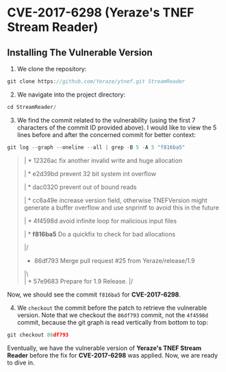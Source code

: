 # CVE-2017-6298 (Yeraze's TNEF Stream Reader)

## Installing The Vulnerable Version

1. We clone the repository:

```C
git clone https://github.com/Yeraze/ytnef.git StreamReader
```

2. We navigate into the project directory:

```C
cd StreamReader/
```

3. We find the commit related to the vulnerability (using the first 7 characters of the commit ID provided above). I would like to view the 5 lines before and after the concerned commit for better context:

```C
git log --graph --oneline --all | grep -B 5 -A 5 "f816ba5"
```

> |  * 12326ac fix another invalid write and huge allocation
> 
> |  * e2d39bd prevent 32 bit system int overflow
> 
> |  * dac0320 prevent out of bound reads
> 
> |  * cc6a49e increase version field, otherwise TNEFVersion might generate a buffer overflow and use snprintf to avoid this in the future
> 
> |  * 4f4598d avoid infinite loop for malicious input files
> 
> |  * **f816ba5** Do a quickfix to check for bad allocations
> 
> |/
> 
> *   86df793 Merge pull request #25 from Yeraze/release/1.9
>   
> |\  
> |  * 57e9683 Prepare for 1.9 Release.
> |/ 

Now, we should see the commit `f816ba5` for **CVE-2017-6298**.

4. We `checkout` the commit before the patch to retrieve the vulnerable version. Note that we checkout the `86df793` commit, not the `4f4598d` commit, because the git graph is read vertically from bottom to top:

```C
git checkout 86df793
```

Eventually, we have the vulnerable version of **Yeraze's TNEF Stream Reader** before the fix for **CVE-2017-6298** was applied. Now, we are ready to dive in.






